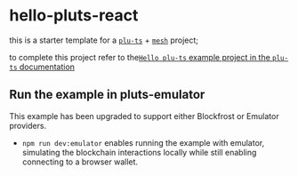 # hello-pluts-react

this is a starter template for a [`plu-ts`](https://github.com/HarmonicLabs/plu-ts) + [`mesh`](https://github.com/MeshJS/mesh) project;

to complete this project refer to the[`Hello plu-ts` example project in the `plu-ts` documentation](https://pluts.harmoniclabs.tech/docs/examples/Hello%20World)


## Run the example in pluts-emulator

This example has been upgraded to support either Blockfrost or Emulator providers. 

- `npm run dev:emulator` enables running the example with emulator, simulating the blockchain interactions locally while still enabling connecting to a browser wallet.

